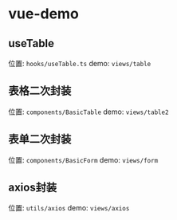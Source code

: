 # vue-demo

## useTable
位置: `hooks/useTable.ts`
demo: `views/table`

## 表格二次封装
位置: `components/BasicTable`
demo: `views/table2`

## 表单二次封装
位置: `components/BasicForm`
demo: `views/form`

## axios封装
位置: `utils/axios`
demo: `views/axios`